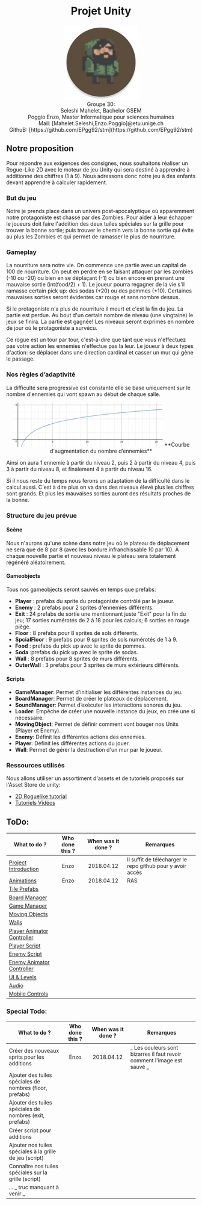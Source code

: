 # <center>Projet Unity</center>

<center> <img src="Deckstop_icons/icon.png" alt="game_icon" height="200" width="200">
</center>

<center>
  Groupe 30: <br>
  Seleshi Mahelet, Bachelor GSEM<br>
  Poggio Enzo, Master Informatique pour sciences humaines <br>
  Mail: [Mahelet.Seleshi,Enzo.Poggio]@etu.unige.ch <br>
  GithuB: [https://github.com/EPgg92/stm](https://github.com/EPgg92/stm)
</center>

## Notre proposition

Pour répondre aux exigences des consignes, nous souhaitons réaliser un Rogue-Like 2D avec le moteur de jeu Unity qui sera destiné à apprendre à additionné des chiffres (1 à 9). Nous adressons donc notre jeu à des enfants devant apprendre à calculer rapidement.

### But du jeu

Notre je prends place dans un univers post-apocalyptique où apparemment notre protagoniste est chassé par des Zombies. Pour aider à leur échapper le joueurs doit faire l'addition des deux tuiles spéciales sur la grille pour trouver la bonne sortie; puis trouver le chemin vers la bonne sortie qui évite au plus les Zombies et qui permet de ramasser le plus de nourriture.

### Gameplay

La nourriture sera notre vie. On commence une partie avec un capital de 100 de nourriture. On peut en perdre en se faisant attaquer par les zombies (-10 ou -20) ou bien en se déplaçant (-1) ou bien encore en prenant une mauvaise sortie (int(food/2) + 1). Le joueur pourra regagner de la vie s'il ramasse certain pick up: des sodas (+20) ou des pommes (+10). Certaines mauvaises sorties seront évidentes car rouge et sans nombre dessus.

Si le protagoniste n'a plus de nourriture il meurt et c'est la fin du jeu. La partie est perdue. Au bout d'un certain nombre de niveau (une vingtaine) le jeux se finira. La partie est gagnée! Les niveaux seront exprimés en nombre de jour où le protagoniste a survécu.

Ce rogue est un tour par tour, c'est-à-dire que tant que vous n'effectuez pas votre action les ennemies n'effectue pas la leur. Le joueur à deux types d'action: se déplacer dans une direction cardinal et casser un mur qui gène le passage.

### Nos règles d’adaptivité

La difficulté sera progressive est constante elle se base uniquement sur le nombre d'ennemies qui vont spawn au début de chaque salle.

<center> <img src="img/difficulty.png" width=400>
**Courbe d'augmentation du nombre d’ennemies**
</center>

Ainsi on aura 1 ennemie à partir du niveau 2, puis 2 à partir du niveau 4, puis 3 à partir du niveau 8, et finalement 4 à partir du niveau 16.

Si il nous reste du temps nous ferons un adaptation de la difficulté dans le calcul aussi. C'est à dire plus on va dans des niveaux élevé plus les chiffres sont grands. Et plus les mauvaises sorties auront des résultats proches de la bonne.

### Structure du jeu prévue

#### Scène

Nous n'aurons qu'une scène dans notre jeu où le plateau de déplacement ne sera que de 8 par 8 (avec les bordure infranchissable 10 par 10).
À chaque nouvelle partie et nouveau niveau le plateau sera totalement régénéré aléatoirement.

#### Gameobjects

  Tous nos gameobjects seront sauvés en temps que prefabs:

-   **Player** : prefabs du sprite du protagoniste contrôlé par le joueur.
-   **Enemy** : 2 prefabs pour 2 sprites d'ennemies différents.
-   **Exit** : 24 prefabs de sortie une mentionnant juste "Exit" pour la fin du jeu; 17 sorties numérotés de 2 à 18 pour les calculs; 6 sorties en rouge piège.
-   **Floor** : 8 prefabs pour 8 sprites de sols différents.
-   **SpcialFloor** : 9 prefabs pour 9 sprites de sols numérotés de 1 à 9.
-   **Food** : prefabs du pick up avec le sprite de pommes.
-   **Soda** :prefabs du pick up avec le sprite de sodas.
-   **Wall** : 8 prefabs pour 8 sprites de murs différents.
-   **OuterWall** : 3 prefabs pour 3 sprites de murs extérieurs différents.

#### Scripts

-   **GameManager**: Permet d'initialiser les différentes instances du jeu.
-   **BoardManager**: Permet de créer le plateaux de déplacement.
-   **SoundManager**: Permet d’exécuter les interactions sonores du jeu.
-   **Loader**: Empêche de créer une nouvelle instance du jeux, en crée une si nécessaire.
-   **MovingObject**: Permet de définir comment vont bouger nos Units (Player et Enemy).
-   **Enemy**: Définit les différentes actions des ennemies.
-   **Player**: Définit les différentes actions du jouer.
-   **Wall**: Permet de gérer la destruction d'un mur par le joueur.

### Ressources utilisés

Nous allons utiliser un assortiment d'assets et de tutoriels proposés sur l'Asset Store de unity:

-   [2D Roguelike tutorial](https://unity3d.com/fr/learn/tutorials/s/2d-roguelike-tutorial)
-   [Tutoriels Vidéos](https://www.youtube.com/watch?v=Fdcnt2-Jf4w&list=PLX2vGYjWbI0SKsNH5Rkpxvxr1dPE0Lw8F)

## ToDo:

| What to do ?                                               | Who done this ? | When was it done ? | Remarques                                                  |
| ---------------------------------------------------------- | :-------------: | :----------------: | ---------------------------------------------------------- |
| [Project Introduction](https://youtu.be/Fdcnt2-Jf4w)       |       Enzo      |     2018.04.12     | Il suffit de télécharger le repo github pour y avoir accès |
| [Animations](https://youtu.be/mmyr2l9dxoU)                 |       Enzo      |     2018.04.12     | RAS                                                        |
| [Tile Prefabs](https://youtu.be/3xqUo--8d0s)               |                 |                    |                                                            |
| [Board Manager](https://youtu.be/bvvaqAbpPjc)              |                 |                    |                                                            |
| [Game Manager](https://youtu.be/7NYXBUWmFvU)               |                 |                    |                                                            |
| [Moving Objects](https://youtu.be/fURWEzpNPL8)             |                 |                    |                                                            |
| [Walls](https://youtu.be/MEA4Qqpcwpg)                      |                 |                    |                                                            |
| [Player Animator Controller](https://youtu.be/iT8TSgPAykI) |                 |                    |                                                            |
| [Player Script](https://youtu.be/zyX3hxtblKY)              |                 |                    |                                                            |
| [Enemy Script](https://youtu.be/C6G8ra9ncwA)               |                 |                    |                                                            |
| [Enemy Animator Controller](https://youtu.be/36D2pACY0XI)  |                 |                    |                                                            |
| [UI & Levels](https://youtu.be/FIa7qxGaRZo)                |                 |                    |                                                            |
| [Audio](https://youtu.be/n7cdYMSlVxA)                      |                 |                    |                                                            |
| [Mobile Controls](https://youtu.be/YaL4JlUwOww)            |                 |                    |                                                            |

### Special Todo:

| What to do ?                                             | Who done this ? | When was it done ? | Remarques                                                               |
| -------------------------------------------------------- | :-------------: | :----------------: | ----------------------------------------------------------------------- |
| Créer des nouveaux sprits pour les additions             |       Enzo      |     2018.04.12     | _ Les couleurs sont bizarres il faut revoir comment l'image est sauvé _ |
| Ajouter des tuiles spéciales de nombres (floor, prefabs) |                 |                    |                                                                         |
| Ajouter des tuiles spéciales de nombres (exit, prefabs)  |                 |                    |                                                                         |
| Créer script pour additions                              |                 |                    |                                                                         |
| Ajouter nos tuiles spéciales à la grille de jeu (script) |                 |                    |                                                                         |
| Connaître nos tuiles spéciales sur la grille (script)    |                 |                    |                                                                         |
| ... _ truc manquant à venir _                            |                 |                    |                                                                         |
